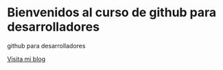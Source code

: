 # Bienvenidos al curso de github para desarrolladores

github para desarrolladores

[Visita mi blog](http:\\pzalazar05.mobi)

